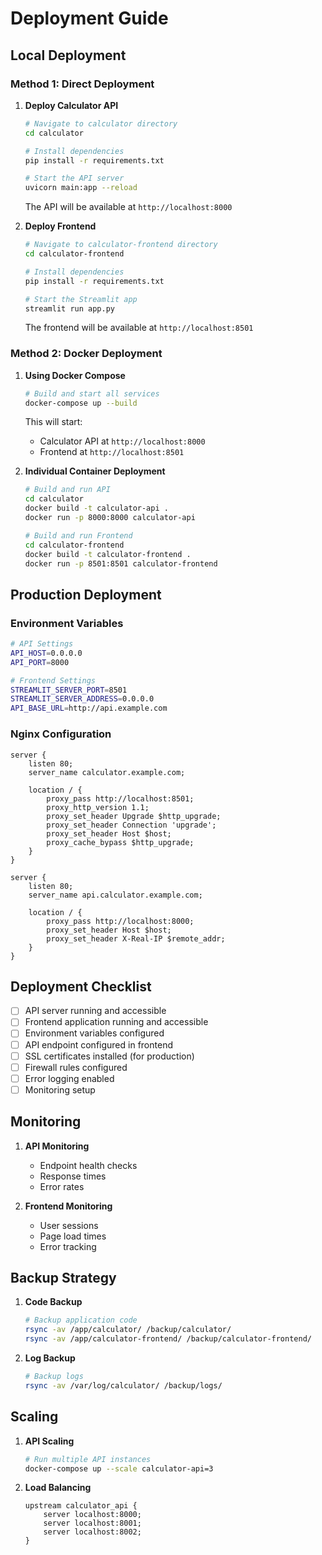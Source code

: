 # Deployment Guide

## Local Deployment

### Method 1: Direct Deployment

1. **Deploy Calculator API**
   ```bash
   # Navigate to calculator directory
   cd calculator
   
   # Install dependencies
   pip install -r requirements.txt
   
   # Start the API server
   uvicorn main:app --reload
   ```
   The API will be available at `http://localhost:8000`

2. **Deploy Frontend**
   ```bash
   # Navigate to calculator-frontend directory
   cd calculator-frontend
   
   # Install dependencies
   pip install -r requirements.txt
   
   # Start the Streamlit app
   streamlit run app.py
   ```
   The frontend will be available at `http://localhost:8501`

### Method 2: Docker Deployment

1. **Using Docker Compose**
   ```bash
   # Build and start all services
   docker-compose up --build
   ```
   This will start:
   - Calculator API at `http://localhost:8000`
   - Frontend at `http://localhost:8501`

2. **Individual Container Deployment**
   ```bash
   # Build and run API
   cd calculator
   docker build -t calculator-api .
   docker run -p 8000:8000 calculator-api
   
   # Build and run Frontend
   cd calculator-frontend
   docker build -t calculator-frontend .
   docker run -p 8501:8501 calculator-frontend
   ```

## Production Deployment

### Environment Variables

```bash
# API Settings
API_HOST=0.0.0.0
API_PORT=8000

# Frontend Settings
STREAMLIT_SERVER_PORT=8501
STREAMLIT_SERVER_ADDRESS=0.0.0.0
API_BASE_URL=http://api.example.com
```

### Nginx Configuration

```nginx
server {
    listen 80;
    server_name calculator.example.com;

    location / {
        proxy_pass http://localhost:8501;
        proxy_http_version 1.1;
        proxy_set_header Upgrade $http_upgrade;
        proxy_set_header Connection 'upgrade';
        proxy_set_header Host $host;
        proxy_cache_bypass $http_upgrade;
    }
}

server {
    listen 80;
    server_name api.calculator.example.com;

    location / {
        proxy_pass http://localhost:8000;
        proxy_set_header Host $host;
        proxy_set_header X-Real-IP $remote_addr;
    }
}
```

## Deployment Checklist

- [ ] API server running and accessible
- [ ] Frontend application running and accessible
- [ ] Environment variables configured
- [ ] API endpoint configured in frontend
- [ ] SSL certificates installed (for production)
- [ ] Firewall rules configured
- [ ] Error logging enabled
- [ ] Monitoring setup

## Monitoring

1. **API Monitoring**
   - Endpoint health checks
   - Response times
   - Error rates

2. **Frontend Monitoring**
   - User sessions
   - Page load times
   - Error tracking

## Backup Strategy

1. **Code Backup**
   ```bash
   # Backup application code
   rsync -av /app/calculator/ /backup/calculator/
   rsync -av /app/calculator-frontend/ /backup/calculator-frontend/
   ```

2. **Log Backup**
   ```bash
   # Backup logs
   rsync -av /var/log/calculator/ /backup/logs/
   ```

## Scaling

1. **API Scaling**
   ```bash
   # Run multiple API instances
   docker-compose up --scale calculator-api=3
   ```

2. **Load Balancing**
   ```nginx
   upstream calculator_api {
       server localhost:8000;
       server localhost:8001;
       server localhost:8002;
   }
   ```